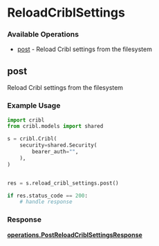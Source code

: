 # ReloadCriblSettings

### Available Operations

* [post](#post) - Reload Cribl settings from the filesystem

## post

Reload Cribl settings from the filesystem

### Example Usage

```python
import cribl
from cribl.models import shared

s = cribl.Cribl(
    security=shared.Security(
        bearer_auth="",
    ),
)


res = s.reload_cribl_settings.post()

if res.status_code == 200:
    # handle response
```


### Response

**[operations.PostReloadCriblSettingsResponse](../../models/operations/postreloadcriblsettingsresponse.md)**

